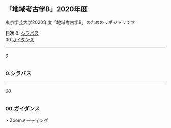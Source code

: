 ## 「地域考古学B」2020年度
東京学芸大学2020年度「地域考古学B」のためのリポジトリです

**目次**
0. [シラバス](#0)    
00.[ガイダンス](#00)    
***
###### 0
### 0.シラバス

***
###### 00
### 00.ガイダンス
・Zoomミーティング
